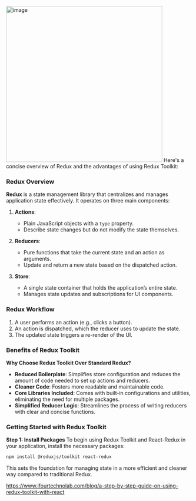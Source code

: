 <img width="424" alt="image" src="https://github.com/user-attachments/assets/ec919c71-353c-4e51-a600-e8b1c679fabc">
Here's a concise overview of Redux and the advantages of using Redux Toolkit:

### Redux Overview

**Redux** is a state management library that centralizes and manages application state effectively. It operates on three main components:

1. **Actions**: 
   - Plain JavaScript objects with a `type` property.
   - Describe state changes but do not modify the state themselves.

2. **Reducers**:
   - Pure functions that take the current state and an action as arguments.
   - Update and return a new state based on the dispatched action.

3. **Store**:
   - A single state container that holds the application’s entire state.
   - Manages state updates and subscriptions for UI components.

### Redux Workflow
1. A user performs an action (e.g., clicks a button).
2. An action is dispatched, which the reducer uses to update the state.
3. The updated state triggers a re-render of the UI.

### Benefits of Redux Toolkit

**Why Choose Redux Toolkit Over Standard Redux?**
- **Reduced Boilerplate**: Simplifies store configuration and reduces the amount of code needed to set up actions and reducers.
- **Cleaner Code**: Fosters more readable and maintainable code.
- **Core Libraries Included**: Comes with built-in configurations and utilities, eliminating the need for multiple packages.
- **Simplified Reducer Logic**: Streamlines the process of writing reducers with clear and concise functions.

### Getting Started with Redux Toolkit

**Step 1: Install Packages**
To begin using Redux Toolkit and React-Redux in your application, install the necessary packages:

```bash
npm install @reduxjs/toolkit react-redux
```

This sets the foundation for managing state in a more efficient and cleaner way compared to traditional Redux. 








https://www.ifourtechnolab.com/blog/a-step-by-step-guide-on-using-redux-toolkit-with-react
